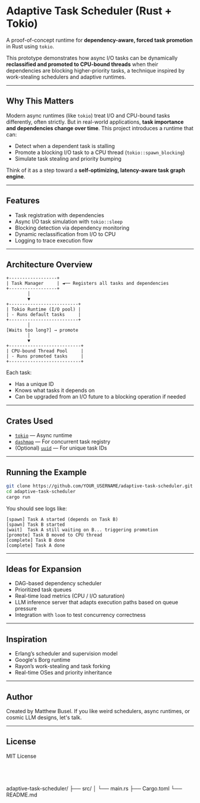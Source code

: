 
# Adaptive Task Scheduler (Rust + Tokio)

A proof-of-concept runtime for **dependency-aware, forced task promotion** in Rust using `tokio`.

This prototype demonstrates how async I/O tasks can be dynamically **reclassified and promoted to CPU-bound threads** when their dependencies are blocking higher-priority tasks, a technique inspired by work-stealing schedulers and adaptive runtimes.

---

##  Why This Matters

Modern async runtimes (like `tokio`) treat I/O and CPU-bound tasks differently, often strictly. But in real-world applications, **task importance and dependencies change over time**. This project introduces a runtime that can:

- Detect when a dependent task is stalling
- Promote a blocking I/O task to a CPU thread (`tokio::spawn_blocking`)
- Simulate task stealing and priority bumping

Think of it as a step toward a **self-optimizing, latency-aware task graph engine**.

---

##  Features

- Task registration with dependencies
- Async I/O task simulation with `tokio::sleep`
- Blocking detection via dependency monitoring
-  Dynamic reclassification from I/O to CPU
-  Logging to trace execution flow

---

##  Architecture Overview

```text
+------------------+
| Task Manager     | ◄── Registers all tasks and dependencies
+------------------+
        │
        ▼
+--------------------------+
| Tokio Runtime (I/O pool) |
| - Runs default tasks     |
+--------------------------+
        │
[Waits too long?] → promote
        │
        ▼
+---------------------------+
| CPU-bound Thread Pool     |
| - Runs promoted tasks     |
+---------------------------+
````

Each task:

* Has a unique ID
* Knows what tasks it depends on
* Can be upgraded from an I/O future to a blocking operation if needed

---

##  Crates Used

* [`tokio`](https://crates.io/crates/tokio) — Async runtime
* [`dashmap`](https://crates.io/crates/dashmap) — For concurrent task registry
* (Optional) [`uuid`](https://crates.io/crates/uuid) — For unique task IDs

---

##  Running the Example

```bash
git clone https://github.com/YOUR_USERNAME/adaptive-task-scheduler.git
cd adaptive-task-scheduler
cargo run
```

You should see logs like:

```
[spawn] Task A started (depends on Task B)
[spawn] Task B started
[wait]  Task A still waiting on B... triggering promotion
[promote] Task B moved to CPU thread
[complete] Task B done
[complete] Task A done
```

---

##  Ideas for Expansion

* DAG-based dependency scheduler
* Prioritized task queues
* Real-time load metrics (CPU / I/O saturation)
* LLM inference server that adapts execution paths based on queue pressure
* Integration with `loom` to test concurrency correctness

---

##  Inspiration

* Erlang’s scheduler and supervision model
* Google's Borg runtime
* Rayon’s work-stealing and task forking
* Real-time OSes and priority inheritance

---

##  Author

Created by Matthew Busel.
If you like weird schedulers, async runtimes, or cosmic LLM designs, let's talk.

---

##  License

MIT License

```




```

adaptive-task-scheduler/
├── src/
│   └── main.rs
├── Cargo.toml
└── README.md


